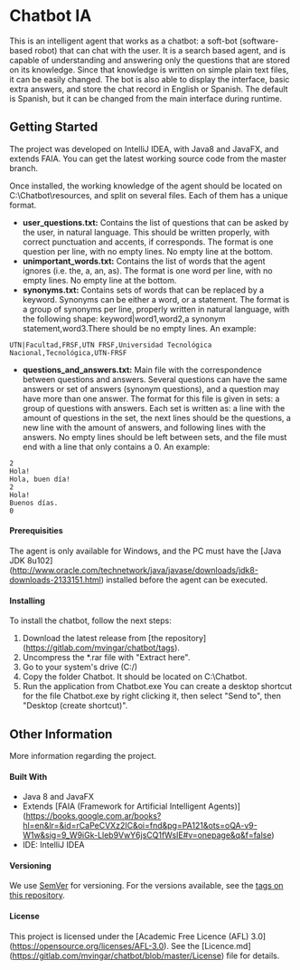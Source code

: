 # Chatbot IA
This is an intelligent agent that works as a chatbot: a soft-bot (software-based robot) that can chat with the user.
It is a search based agent, and is capable of understanding and answering only the questions that are stored on its knowledge. Since that knowledge is written on simple plain text files, it can be easily changed.
The bot is also able to display the interface, basic extra answers, and store the chat record in English or Spanish. The default is Spanish, but it can be changed from the main interface during runtime.


## Getting Started
The project was developed on IntelliJ IDEA, with Java8 and JavaFX, and extends FAIA. You can get the latest working source code from the master branch.

Once installed, the working knowledge of the agent should be located on C:\Chatbot\resources, and split on several files. Each of them has a unique format.
* **user_questions.txt:** Contains the list of questions that can be asked by the user, in natural language. This should be written properly, with correct punctuation and accents, if corresponds. The format is one question per line, with no empty lines. No empty line at the bottom.
* **unimportant_words.txt:** Contains the list of words that the agent ignores (i.e. the, a, an, as). The format is one word per line, with no empty lines. No empty line at the bottom.
* **synonyms.txt:** Contains sets of words that can be replaced by a keyword. Synonyms can be either a word, or a statement. The format is a group of synonyms per line, properly written in natural language, with the following shape: keyword|word1,word2,a synonym statement,word3.There should be no empty lines. An example:
```
UTN|Facultad,FRSF,UTN FRSF,Universidad Tecnológica Nacional,Tecnológica,UTN-FRSF
```
* **questions_and_answers.txt:** Main file with the correspondence between questions and answers. Several questions can have the same answers or set of answers (synonym questions), and a question may have more than one answer. The format for this file is given in sets: a group of questions with answers. Each set is written as: a line with the amount of questions in the set, the next lines should be the questions, a new line with the amount of answers, and following lines with the answers. No empty lines should be left between sets, and the file must end with a line that only contains a 0. An example:
```
2
Hola!
Hola, buen día!
2
Hola!
Buenos días.
0
```

#### Prerequisities
The agent is only available for Windows, and the PC must have the [Java JDK 8u102] (http://www.oracle.com/technetwork/java/javase/downloads/jdk8-downloads-2133151.html) installed before the agent can be executed.

#### Installing
To install the chatbot, follow the next steps:
1. Download the latest release from [the repository] (https://gitlab.com/mvingar/chatbot/tags).
1. Uncompress the *.rar file with "Extract here".
1. Go to your system's drive (C:/)
1. Copy the folder Chatbot. It should be located on C:\Chatbot.
1. Run the application from Chatbot.exe
You can create a desktop shortcut for the file Chatbot.exe by right clicking it, then select "Send to", then "Desktop (create shortcut)".

## Other Information
More information regarding the project.

#### Built With
* Java 8 and JavaFX
* Extends [FAIA (Framework for Artificial Intelligent Agents)] (https://books.google.com.ar/books?hl=en&lr=&id=rCaPeCVXz2IC&oi=fnd&pg=PA121&ots=oQA-v9-W1w&sig=9_W9iGk-Lleb9VwY6jsCQ1fWsIE#v=onepage&q&f=false)
* IDE: IntelliJ IDEA

#### Versioning
We use [SemVer](http://semver.org/) for versioning. For the versions available, see the [tags on this repository](https://gitlab.com/mvingar/chatbot/tags). 

#### License
This project is licensed under the [Academic Free Licence (AFL) 3.0] (https://opensource.org/licenses/AFL-3.0). See the [Licence.md] (https://gitlab.com/mvingar/chatbot/blob/master/License) file for details.